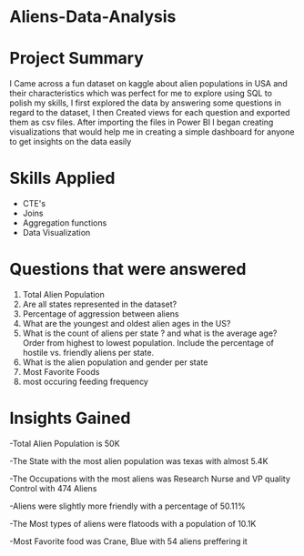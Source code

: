 # Aliens-Data-Analysis
<h1>Project Summary</h1>
I Came across a fun dataset on kaggle about alien populations in USA and their characteristics which was perfect for me to explore using SQL to polish my skills,
I first explored the data by answering some questions in regard to the dataset, I then Created views for each question and exported them as csv files.
After importing the files in Power BI I began creating visualizations that would help me in creating a simple dashboard for anyone to get insights on the data easily

<h1>Skills Applied</h1>
<ul>
  <li>CTE's</li>
  <li>Joins</li>
  <li>Aggregation functions</li>
  <li>Data Visualization</li>
</ul>

<h1>Questions that were answered</h1>
<ol>
   <li> Total Alien Population</li>
   <li>Are all states represented in the dataset?</li>
   <li>Percentage of aggression between aliens</li>
   <li>What are the youngest and oldest alien ages in the US?</li>
    <li>What is the count of aliens per state ?
    and what is the average age? Order from highest to lowest population.
    Include the percentage of hostile vs. friendly aliens per state. </li>
    <li> What is the alien population and gender per state</li>
    <li>Most Favorite Foods</li>
    <li>most occuring feeding frequency</li>
  
</ol>

<h1>Insights Gained</h1>

-Total Alien Population is 50K

-The State with the most alien population was texas with almost 5.4K

-The Occupations with the most aliens was Research Nurse and VP quality Control with 474 Aliens

-Aliens were slightly more friendly with a percentage of 50.11%

-The Most types of aliens were flatoods with a population of 10.1K

-Most Favorite food was Crane, Blue with 54 aliens preffering it


